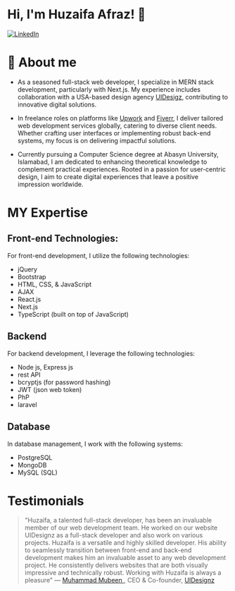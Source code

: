 
# Hi, I'm Huzaifa Afraz! 👋

[![LinkedIn](https://img.shields.io/badge/LinkedIn-Profile-blue?logo=linkedin)](https://www.linkedin.com/in/huzaifa-afraz/)
# 🚀 About me
- As a seasoned full-stack web developer, I specialize in MERN stack development, particularly with Next.js. My experience includes collaboration with a USA-based design agency [UIDesigz](https://www.uidesignz.com/), contributing to innovative digital solutions.

- In freelance roles on platforms like [Upwork](https://www.upwork.com/freelancers/~0193c51ca728116e54) and [Fiverr](https://www.fiverr.com/huzaifaafraz299), I deliver tailored web development services globally, catering to diverse client needs. Whether crafting user interfaces or implementing robust back-end systems, my focus is on delivering impactful solutions.

- Currently pursuing a Computer Science degree at Abasyn University, Islamabad, I am dedicated to enhancing theoretical knowledge to complement practical experiences. Rooted in a passion for user-centric design, I aim to create digital experiences that leave a positive impression worldwide.

# MY Expertise

## Front-end Technologies:
For front-end development, I utilize the following technologies:

- jQuery
- Bootstrap
- HTML, CSS, & JavaScript
- AJAX
- React.js
- Next.js
- TypeScript (built on top of JavaScript)

## Backend
For backend development, I leverage the following technologies:
- Node js, Express js
- rest API
- bcryptjs (for password hashing)
- JWT (json web token)
- PhP 
- laravel

## Database
In database management, I work with the following systems:

- PostgreSQL
- MongoDB
- MySQL (SQL)





# Testimonials
> "Huzaifa, a talented full-stack developer, has been an invaluable member of our web development team. He worked on our website UIDesignz as a full-stack developer and also work on various projects. Huzaifa is a versatile and highly skilled developer. His ability to seamlessly transition between front-end and back-end development makes him an invaluable asset to any web development project. He consistently delivers websites that are both visually impressive and technically robust. Working with Huzaifa is always a pleasure"
> — [Muhammad Mubeen ](https://www.linkedin.com/in/mubeen-web-designer-in-usa/),  CEO & Co-founder, [UIDesignz](https://www.uidesignz.com/)
